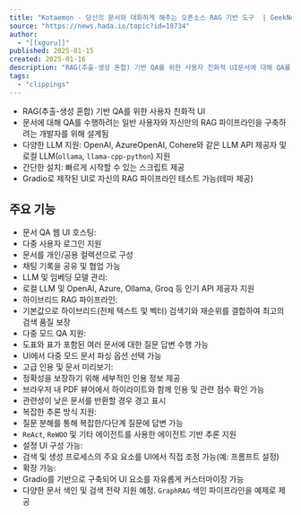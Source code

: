```yaml
---
title: "Kotaemon - 당신의 문서와 대화하게 해주는 오픈소스 RAG 기반 도구  | GeekNews"
source: "https://news.hada.io/topic?id=18734"
author:
  - "[[xguru]]"
published: 2025-01-15
created: 2025-01-16
description: "RAG(추출-생성 혼합) 기반 QA를 위한 사용자 친화적 UI문서에 대해 QA를 수행하려는 일반 사용자와 자신만의 RAG 파이프라인을 구축하려는 개발자를 위해 설계됨다양한 LLM 지원: OpenAI, AzureOpenAI, Cohere와 같은 LLM API 제공자 및 로컬 LLM(ollama, llama-cpp-python) 지원간단한 설치: 빠르게 시작할"
tags:
  - "clippings"
---
```

- RAG(추출-생성 혼합) 기반 QA를 위한 사용자 친화적 UI
- 문서에 대해 QA를 수행하려는 일반 사용자와 자신만의 RAG 파이프라인을 구축하려는 개발자를 위해 설계됨
- 다양한 LLM 지원: OpenAI, AzureOpenAI, Cohere와 같은 LLM API 제공자 및 로컬 LLM(`ollama`, `llama-cpp-python`) 지원
- 간단한 설치: 빠르게 시작할 수 있는 스크립트 제공
- Gradio로 제작된 UI로 자신의 RAG 파이프라인 테스트 가능(테마 제공)

## 주요 기능

- 문서 QA 웹 UI 호스팅:
- 다중 사용자 로그인 지원
- 문서를 개인/공용 컬렉션으로 구성
- 채팅 기록을 공유 및 협업 가능
- LLM 및 임베딩 모델 관리:
- 로컬 LLM 및 OpenAI, Azure, Ollama, Groq 등 인기 API 제공자 지원
- 하이브리드 RAG 파이프라인:
- 기본값으로 하이브리드(전체 텍스트 및 벡터) 검색기와 재순위를 결합하여 최고의 검색 품질 보장
- 다중 모드 QA 지원:
- 도표와 표가 포함된 여러 문서에 대한 질문 답변 수행 가능
- UI에서 다중 모드 문서 파싱 옵션 선택 가능
- 고급 인용 및 문서 미리보기:
- 정확성을 보장하기 위해 세부적인 인용 정보 제공
- 브라우저 내 PDF 뷰어에서 하이라이트와 함께 인용 및 관련 점수 확인 가능
- 관련성이 낮은 문서를 반환할 경우 경고 표시
- 복잡한 추론 방식 지원:
- 질문 분해를 통해 복잡한/다단계 질문에 답변 가능
- `ReAct`, `ReWOO` 및 기타 에이전트를 사용한 에이전트 기반 추론 지원
- 설정 UI 구성 가능:
- 검색 및 생성 프로세스의 주요 요소를 UI에서 직접 조정 가능(예: 프롬프트 설정)
- 확장 가능:
- Gradio를 기반으로 구축되어 UI 요소를 자유롭게 커스터마이징 가능
- 다양한 문서 색인 및 검색 전략 지원 예정. `GraphRAG` 색인 파이프라인을 예제로 제공